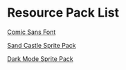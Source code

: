 # Resource Pack List

[Comic Sans Font](../ComicSans.md)

[Sand Castle Sprite Pack](../Sandcastle.md)

[Dark Mode Sprite Pack](../DarkMode.md)
